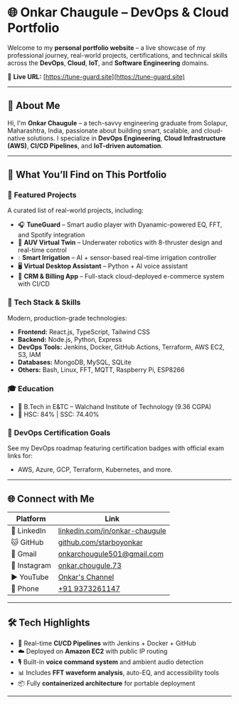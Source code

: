 # 🌐 Onkar Chaugule – DevOps & Cloud Portfolio

Welcome to my **personal portfolio website** – a live showcase of my professional journey, real-world projects, certifications, and technical skills across the **DevOps**, **Cloud**, **IoT**, and **Software Engineering** domains.

🔗 **Live URL:** [https://tune-guard.site](https://tune-guard.site)

---

## 👋 About Me

Hi, I'm **Onkar Chaugule** – a tech-savvy engineering graduate from Solapur, Maharashtra, India, passionate about building smart, scalable, and cloud-native solutions. I specialize in **DevOps Engineering**, **Cloud Infrastructure (AWS)**, **CI/CD Pipelines**, and **IoT-driven automation**.

---

## 🚀 What You’ll Find on This Portfolio

### 📌 **Featured Projects**
A curated list of real-world projects, including:

- 🎧 **TuneGuard** – Smart audio player with Dyanamic-powered EQ, FFT, and Spotify integration  
- 🌊 **AUV Virtual Twin** – Underwater robotics with 8-thruster design and real-time control  
- 💧 **Smart Irrigation** – AI + sensor-based real-time irrigation controller  
- 🖥️ **Virtual Desktop Assistant** – Python + AI voice assistant  
- 🛒 **CRM & Billing App** – Full-stack cloud-deployed e-commerce system with CI/CD  

### 🧠 **Tech Stack & Skills**
Modern, production-grade technologies:
- **Frontend:** React.js, TypeScript, Tailwind CSS  
- **Backend:** Node.js, Python, Express  
- **DevOps Tools:** Jenkins, Docker, GitHub Actions, Terraform, AWS EC2, S3, IAM  
- **Databases:** MongoDB, MySQL, SQLite  
- **Others:** Bash, Linux, FFT, MQTT, Raspberry Pi, ESP8266  

### 🎓 **Education**
- 🏫 B.Tech in E&TC – Walchand Institute of Technology (9.36 CGPA)  
- 📄 HSC: 84% | SSC: 74.40%

### 🏅 **DevOps Certification Goals**
See my DevOps roadmap featuring certification badges with official exam links for:
- AWS, Azure, GCP, Terraform, Kubernetes, and more.

---

## 🌐 Connect with Me

| Platform      | Link                                                                 |
|---------------|----------------------------------------------------------------------|
| 🔗 LinkedIn   | [linkedin.com/in/onkar-chaugule](https://www.linkedin.com/in/onkar-chaugule) |
| 🐱 GitHub     | [github.com/starboyonkar](https://github.com/starboyonkar)           |
| 📧 Gmail      | [onkarchougule501@gmail.com](mailto:onkarchougule501@gmail.com)      |
| 📸 Instagram  | [onkar.chougule.73](https://instagram.com/onkar.chougule.73)         |
| ▶️ YouTube    | [Onkar's Channel](https://www.youtube.com/channel/UCpzZr2eg1lsB6yALzsBTUlQ) |
| 📱 Phone      | [+91 9373261147](tel:+919373261147)                                   |

---

## 🛠️ Tech Highlights

- 🔄 Real-time **CI/CD Pipelines** with Jenkins + Docker + GitHub
- ☁️ Deployed on **Amazon EC2** with public IP routing
- 🎙️ Built-in **voice command system** and ambient audio detection
- 📊 Includes **FFT waveform analysis**, auto-EQ, and accessibility tools
- 📦 Fully **containerized architecture** for portable deployment

---

